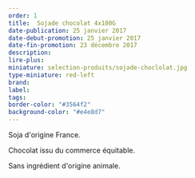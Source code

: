 ```yaml
---
order: 1
title:  Sojade chocolat 4x100G
date-publication: 25 janvier 2017
date-debut-promotion: 25 janvier 2017
date-fin-promotion: 23 décembre 2017
description: 
lire-plus: 
miniature: selection-produits/sojade-choclolat.jpg
type-miniature: red-left
brand:
label: 
tags:
border-color: "#3564f2"
background-color: "#e4e8d7"
---
```




Soja d'origine France. 

Chocolat issu du commerce équitable. 

Sans ingrédient d'origine animale.





